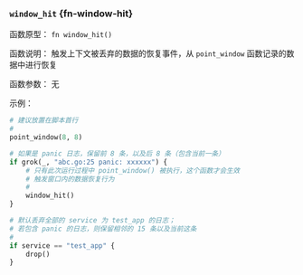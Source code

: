 ### `window_hit` {fn-window-hit}

函数原型： `fn window_hit()`

函数说明： 触发上下文被丢弃的数据的恢复事件，从 `point_window` 函数记录的数据中进行恢复

函数参数： 无

示例：

```python
# 建议放置在脚本首行
#
point_window(8, 8)

# 如果是 panic 日志，保留前 8 条，以及后 8 条（包含当前一条）
if grok(_, "abc.go:25 panic: xxxxxx") {
    # 只有此次运行过程中 point_window() 被执行，这个函数才会生效
    # 触发窗口内的数据恢复行为
    #
    window_hit()
}

# 默认丢弃全部的 service 为 test_app 的日志；
# 若包含 panic 的日志，则保留相邻的 15 条以及当前这条
#
if service == "test_app" {
    drop()
}
```

